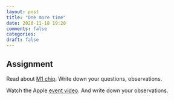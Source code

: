 ```yaml
---
layout: post
title: "One more time"
date: 2020-11-18 19:20
comments: false
categories:
draft: false
---
```


## Assignment

Read about [M1 chip](https://www.apple.com/mac/m1/). Write down your questions, observations.

Watch the Apple [event video](https://www.apple.com/in/apple-events/november-2020/). And write down your observations.
